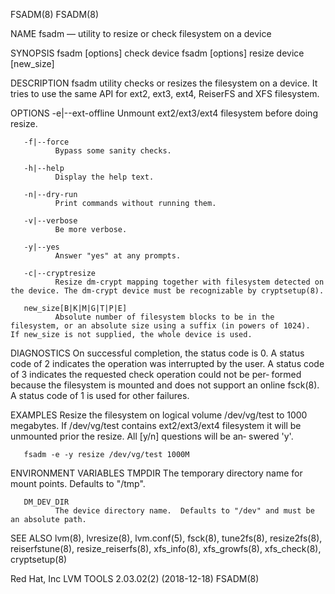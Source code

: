 FSADM(8)                                                                                                                                                                                             FSADM(8)

NAME
       fsadm — utility to resize or check filesystem on a device

SYNOPSIS
       fsadm [options] check device
       fsadm [options] resize device [new_size]

DESCRIPTION
       fsadm utility checks or resizes the filesystem on a device.  It tries to use the same API for ext2, ext3, ext4, ReiserFS and XFS filesystem.

OPTIONS
       -e|--ext-offline
              Unmount ext2/ext3/ext4 filesystem before doing resize.

       -f|--force
              Bypass some sanity checks.

       -h|--help
              Display the help text.

       -n|--dry-run
              Print commands without running them.

       -v|--verbose
              Be more verbose.

       -y|--yes
              Answer "yes" at any prompts.

       -c|--cryptresize
              Resize dm-crypt mapping together with filesystem detected on the device. The dm-crypt device must be recognizable by cryptsetup(8).

       new_size[B|K|M|G|T|P|E]
              Absolute number of filesystem blocks to be in the filesystem, or an absolute size using a suffix (in powers of 1024).  If new_size is not supplied, the whole device is used.

DIAGNOSTICS
       On successful completion, the status code is 0.  A status code of 2 indicates the operation was interrupted by the user.  A status code of 3 indicates the requested check operation could not be per‐
       formed because the filesystem is mounted and does not support an online fsck(8).  A status code of 1 is used for other failures.

EXAMPLES
       Resize the filesystem on logical volume /dev/vg/test to 1000 megabytes.  If /dev/vg/test contains ext2/ext3/ext4 filesystem it will be unmounted prior the resize.  All [y/n] questions  will  be  an‐
       swered 'y'.

       fsadm -e -y resize /dev/vg/test 1000M

ENVIRONMENT VARIABLES
       TMPDIR The temporary directory name for mount points. Defaults to "/tmp".

       DM_DEV_DIR
              The device directory name.  Defaults to "/dev" and must be an absolute path.

SEE ALSO
       lvm(8), lvresize(8), lvm.conf(5), fsck(8), tune2fs(8), resize2fs(8), reiserfstune(8), resize_reiserfs(8), xfs_info(8), xfs_growfs(8), xfs_check(8), cryptsetup(8)

Red Hat, Inc                                                                          LVM TOOLS 2.03.02(2) (2018-12-18)                                                                              FSADM(8)
